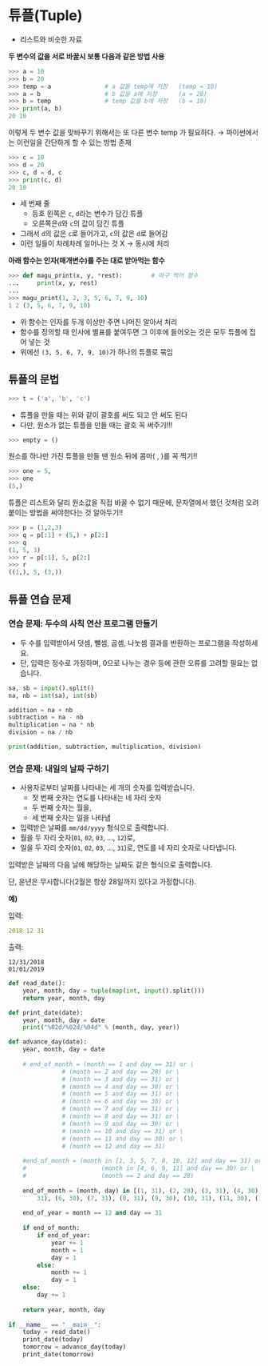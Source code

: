 튜플(Tuple)
===
- 리스트와 비슷한 자료

**두 변수의 값을 서로 바꿀시 보통 다음과 같은 방법 사용**

```python
>>> a = 10
>>> b = 20
>>> temp = a               # a 값을 temp에 저장   (temp = 10)
>>> a = b                  # b 값을 a에 저장      (a = 20)
>>> b = temp               # temp 값을 b에 저장   (b = 10)
>>> print(a, b)
20 10
```

이렇게 두 변수 값을 맞바꾸기 위해서는 또 다른 변수 temp 가 필요하다. → 파이썬에서는 이런일을 간단하게 할 수 있는 방법 존재

```python
>>> c = 10
>>> d = 20
>>> c, d = d, c
>>> print(c, d)
20 10
```

- 세 번째 줄
    - 등호 왼쪽은 `c`, `d`라는 변수가 담긴 튜플
    - 오른쪽은`d`와 `c`의 값이 담긴 튜플
- 그래서 `d`의 값은 `c`로 들어가고, `c`의 값은 `d`로 들어감
- 이런 일들이 차례차례 일어나는 것 X → 동시에 처리

**아래 함수는 인자(매개변수)를 주는 대로 받아먹는 함수**

```python
>>> def magu_print(x, y, *rest):        # 마구 찍어 함수
...     print(x, y, rest)
...
>>> magu_print(1, 2, 3, 5, 6, 7, 9, 10)
1 2 (3, 5, 6, 7, 9, 10)
```

- 위 함수는 인자를 두개 이상만 주면 나머진 알아서 처리
- 함수를 정의할 때 인사에 별표를 붙여두면 그 이후에 들어오는 것은 모두 튜플에 집어 넣는 것
- 위에선 `(3, 5, 6, 7, 9, 10)`가 하나의 튜플로 묶임

## 튜플의 문법

```python
>>> t = ('a', 'b', 'c')
```

- 튜플을 만들 때는 위와 같이 괄호를 써도 되고 안 써도 된다
- 다만, 원소가 없는 튜플을 만들 때는 괄호 꼭 써주기!!!

```python
>>> empty = ()
```

원소를 하나만 가진 튜플을 만들 땐 원소 뒤에 콤마( , )를 꼭 찍기!!

```python
>>> one = 5,
>>> one
(5,)
```

튜플은 리스트와 달리 원소값을 직접 바꿀 수 없기 때문에, 문자열에서 했던 것처럼 오려붙이는 방법을 써야한다는 것 알아두기!!

```python
>>> p = (1,2,3)
>>> q = p[:1] + (5,) + p[2:]
>>> q
(1, 5, 3)
>>> r = p[:1], 5, p[2:]
>>> r
((1,), 5, (3,))
```

## 튜플 연습 문제

### 연습 문제: 두수의 사칙 연산 프로그램 만들기

- 두 수를 입력받아서 덧셈, 뺄셈, 곱셈, 나눗셈 결과를 반환하는 프로그램을 작성하세요.
- 단, 입력은 정수로 가정하며, 0으로 나누는 경우 등에 관한 오류를 고려할 필요는 없습니다.

```python
sa, sb = input().split()
na, nb = int(sa), int(sb)

addition = na + nb
subtraction = na - nb
multiplication = na * nb
division = na / nb

print(addition, subtraction, multiplication, division)
```

### 연습 문제: 내일의 날짜 구하기

- 사용자로부터 날짜를 나타내는 세 개의 숫자를 입력받습니다.
    - 첫 번째 숫자는 연도를 나타내는 네 자리 숫자
    - 두 번째 숫자는 월을,
    - 세 번째 숫자는 일을 나타냄
- 입력받은 날짜를 `mm/dd/yyyy` 형식으로 출력합니다.
- 월을 두 자리 숫자(`01`, `02`, `03`, ..., `12`)로,
- 일을 두 자리 숫자(`01`, `02`, `03`, ..., `31`)로, 연도를 네 자리 숫자로 나타냅니다.

입력받은 날짜의 다음 날에 해당하는 날짜도 같은 형식으로 출력합니다. 

단, 윤년은 무시합니다(2월은 항상 28일까지 있다고 가정합니다).

**예)**

입력:

```yaml
2018 12 31

```

출력:

```
12/31/2018
01/01/2019
```

```python
def read_date():
    year, month, day = tuple(map(int, input().split()))
    return year, month, day

def print_date(date):
    year, month, day = date
    print("%02d/%02d/%04d" % (month, day, year))

def advance_day(date):
    year, month, day = date
    
    # end_of_month = (month == 1 and day == 31) or \
               # (month == 2 and day == 28) or \
               # (month == 3 and day == 31) or \
               # (month == 4 and day == 30) or \
               # (month == 5 and day == 31) or \
               # (month == 6 and day == 30) or \
               # (month == 7 and day == 31) or \
               # (month == 8 and day == 31) or \
               # (month == 9 and day == 30) or \
               # (month == 10 and day == 31) or \
               # (month == 11 and day == 30) or \
               # (month == 12 and day == 31)
    
    #end_of_month = (month in [1, 3, 5, 7, 8, 10, 12] and day == 31) or \
    #                     (month in [4, 6, 9, 11] and day == 30) or \
    #                     (month == 2 and day == 28)
    
    end_of_month = (month, day) in [(1, 31), (2, 28), (3, 31), (4, 30), (5,
        31), (6, 30), (7, 31), (8, 31), (9, 30), (10, 31), (11, 30), (12, 31)]
    
    end_of_year = month == 12 and day == 31
    
    if end_of_month:
        if end_of_year:
            year += 1
            month = 1
            day = 1
        else:
            month += 1
            day = 1
    else:
        day += 1
    
    return year, month, day
    
if __name__ == "__main__":
    today = read_date()
    print_date(today)
    tomorrow = advance_day(today)
    print_date(tomorrow)
```